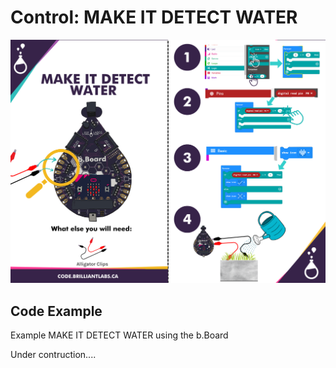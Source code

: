 # Control:  MAKE IT DETECT WATER

![Mkt_Detect_Water-EN](https://github.com/Brilliant-Labs/code.bl/blob/code_alpha/packaged/docs/static/mb/projects/bboard-tutorials-cards/6_Control/Control8/Mkt_Detect_Water-EN.png?raw=true "Mkt_Detect_Water-EN")

## Code Example

Example MAKE IT DETECT WATER using the b.Board

Under contruction....